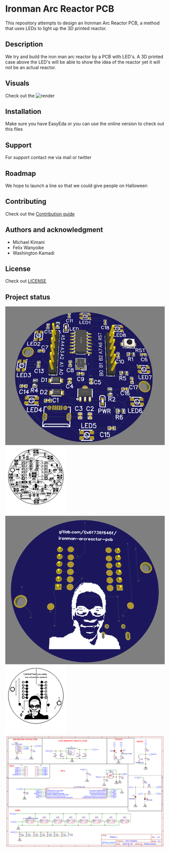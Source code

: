 # Ironman Arc Reactor PCB

This repository attempts to design an Ironman Arc Reactor PCB, a method that uses LEDs to light up the 3D printed reactor.

## Description

We try and build the iron man arc reactor by a PCB with LED's. A 3D printed case above the LED's will be able to show the idea of the reactor yet it will not be an actual reactor.

## Visuals

Check out the ![render](https://cdn11.bigcommerce.com/s-7va6f0fjxr/images/stencil/1280x1280/products/50935/67174/Ironman-Arc-Reactor-Vinyl-Decal-Sticker__06023.1506202908.jpg)

## Installation

Make sure you have EasyEda or you can use the online version to check out this files

## Support

For support contact me via mail or twitter

## Roadmap

We hope to launch a line so that we could give people on Halloween

## Contributing

Check out the [Contribution guide](./CONTRIBUTING.md)

## Authors and acknowledgment

- Michael Kimani
- Felix Wanyoike
- Washington Kamadi

## License

Check out [LICENSE](./LICENSE)

## Project status

![Top PCB render](assets/toppcb.png)
![Top PCB](assets/top.png)
![Bottom PCB render](assets/bottompcb.png)
![Bottom PCB](assets/bottom.png)
![Schematic](assets/schematic.png)
